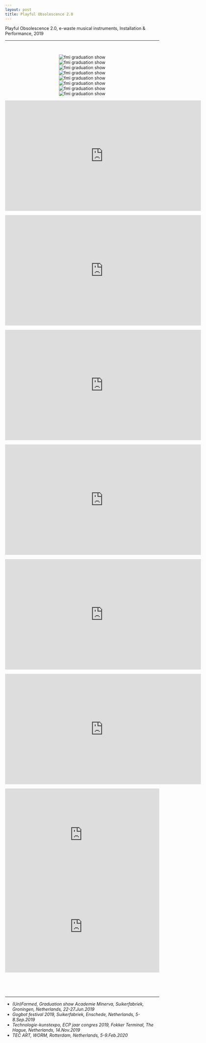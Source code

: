 ```yaml
---
layout: post
title: Playful Obsolescence 2.0
---
```


Playful Obsolescence 2.0, e-waste musical instruments, Installation & Performance, 2019

***

<br/>
<div>
<p align="middle">
<img class="img_horizontal" src="http://drive.google.com/uc?export=view&id=1eMZkjKZ5rmc4h27zUCINoFyoes8-ayDv" alt="fmi graduation show" title="fmi graduation show"/>
<br/>
<img class="img_horizontal" src="http://drive.google.com/uc?export=view&id=10nnZtLYE7dXMvnWuxEEbLtRt7to8fF1W" alt="fmi graduation show" title="fmi graduation show"/>
<br/>
<img class="img_horizontal" src="http://drive.google.com/uc?export=view&id=1Z8dNTpf6jvwRLg62NvnZVupgDwehM9zR" alt="fmi graduation show" title="fmi graduation show"/>
<br/>
<img class="img_horizontal" src="http://drive.google.com/uc?export=view&id=1_av8modmQplQBGqm7XP_pLMvmp7Lk8IT" alt="fmi graduation show" title="fmi graduation show"/>
<br/>
<img class="img_horizontal" src="http://drive.google.com/uc?export=view&id=1c1o1L-RFgtOqv6K8fyTaFziGj9j8c2pw" alt="fmi graduation show" title="fmi graduation show"/>
<br/>
<img class="img_horizontal" src="http://drive.google.com/uc?export=view&id=1_6eFPOyeDKQ7H7gLNZJ4zoTnHCt_BqnR" alt="fmi graduation show" title="fmi graduation show"/>
<br/>
<img class="img_horizontal" src="http://drive.google.com/uc?export=view&id=1wa4hpAJ8DeRn1ak_nUuVM8UhT8yS4wi8" alt="fmi graduation show" title="fmi graduation show"/>
<br/>
<img class="img_horizontal" src="http://drive.google.com/uc?export=view&id=1Asw0qxv0G8D8eXfgVOPK-xX29EyoLHww" alt="fmi graduation show" title="fmi graduation show"/>
<br/>
</p>
</div>

<p align="middle">
<div class="video-container">
<iframe src="https://player.vimeo.com/video/348121432" width="640" height="360" frameborder="0" allow="autoplay; fullscreen" allowfullscreen></iframe>
</div>
</p>
<p align="middle">
<div class="video-container">
<iframe src="https://player.vimeo.com/video/349084172" width="640" height="360" frameborder="0" allow="autoplay; fullscreen" allowfullscreen></iframe>
</div>
</p>
<p align="middle">
<div class="video-container">
<iframe src="https://player.vimeo.com/video/349094397" width="640" height="360" frameborder="0" allow="autoplay; fullscreen" allowfullscreen></iframe>
</div>
</p>
<p align="middle">
<div class="video-container">
<iframe src="https://player.vimeo.com/video/349117568" width="640" height="360" frameborder="0" allow="autoplay; fullscreen" allowfullscreen></iframe>
</div>
</p>
<p align="middle">
<div class="video-container">
<iframe src="https://player.vimeo.com/video/349189195" width="640" height="360" frameborder="0" allow="autoplay; fullscreen" allowfullscreen></iframe>
</div>
</p>
<p align="middle">
<div class="video-container">
<iframe src="https://player.vimeo.com/video/349191992" width="640" height="360" frameborder="0" allow="autoplay; fullscreen" allowfullscreen></iframe>
</div>
</p>
<iframe width="100%" height="300" scrolling="no" frameborder="no" allow="autoplay" src="https://w.soundcloud.com/player/?url=https%3A//api.soundcloud.com/playlists/831251504&color=%23ff5500&auto_play=false&hide_related=false&show_comments=true&show_user=true&show_reposts=false&show_teaser=true&visual=true"></iframe>
<iframe width="100%" height="300" scrolling="no" frameborder="no" allow="autoplay" src="https://w.soundcloud.com/player/?url=https%3A//api.soundcloud.com/tracks/633063960&color=%23ff5500&auto_play=false&hide_related=false&show_comments=true&show_user=true&show_reposts=false&show_teaser=true&visual=true"></iframe>

<br/><br/><br/>

<hr>
<ul>
<li>
<i>(Un)Formed, Graduation show Academie Minerva, Suikerfabriek, Groningen, Netherlands, 22-27.Jun.2019</i>
</li>
<li>
<i>Gogbot festival 2019, Suikerfabriek, Enschede, Netherlands, 5-8.Sep.2019</i>
</li>
<li>
<i>Technologie-kunstexpo, ECP jaar congres 2019, Fokker Terminal, The Hague, Netherlands, 14.Nov.2019</i>
</li>
<li>
<i>TEC ART, WORM, Rotterdam, Netherlands, 5-9.Feb.2020</i>
</li>
</ul>

<br/><br/><br/>
